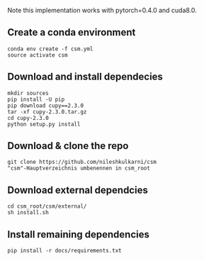 Note this implementation works with pytorch=0.4.0 and cuda8.0.
## Create a conda environment

```
conda env create -f csm.yml
source activate csm
```

## Download and install dependecies
```
mkdir sources
pip install -U pip
pip download cupy==2.3.0
tar -xf cupy-2.3.0.tar.gz
cd cupy-2.3.0
python setup.py install
```

## Download & clone the repo
```
git clone https://github.com/nileshkulkarni/csm
"csm"-Hauptverzeichnis umbenennen in csm_root
```


## Download external dependcies
```
cd csm_root/csm/external/
sh install.sh
```

## Install remaining dependencies
```
pip install -r docs/requirements.txt
```




